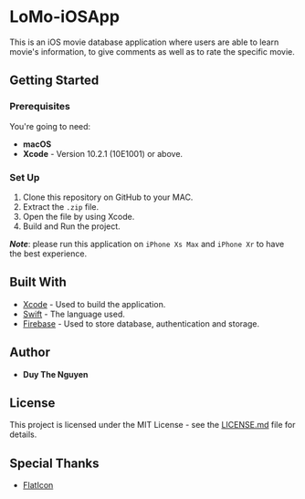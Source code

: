 # LoMo-iOSApp

This is an iOS movie database application where users are able to learn movie's information, to give comments as well as to rate the specific movie. 
## Getting Started
### Prerequisites

You're going to need:

* **macOS**
* **Xcode** -  Version 10.2.1 (10E1001) or above.


### Set Up

1. Clone this repository on GitHub to your MAC.
2. Extract the `.zip` file.
3. Open the file by using Xcode.
4. Build and Run the project.


***Note***: please run this application on `iPhone Xs Max` and `iPhone Xr` to have the best experience.


## Built With

* [Xcode](https://developer.apple.com/xcode/) - Used to build the application.
* [Swift](https://developer.apple.com/swift/) - The language used.
* [Firebase](https://firebase.google.com/) - Used to store database, authentication and storage.


## Author
* **Duy The Nguyen** 

## License

This project is licensed under the MIT License - see the [LICENSE.md](LICENSE.md) file for details.

## Special Thanks

* [FlatIcon](https://www.flaticon.com/)


